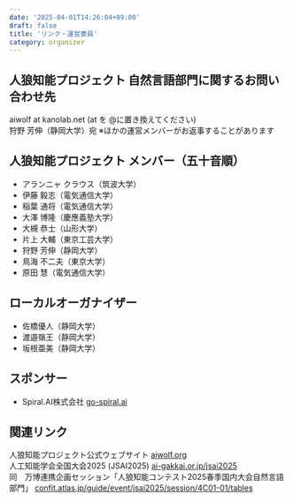 ```yaml
---
date: '2025-04-01T14:26:04+09:00'
draft: false
title: 'リンク・運営委員'
category: organizer
---
```



## 人狼知能プロジェクト 自然言語部門に関するお問い合わせ先

aiwolf at kanolab.net (at を @に置き換えてください) \
狩野 芳伸（静岡大学）宛 ※ほかの運営メンバーがお返事することがあります

## 人狼知能プロジェクト メンバー（五十音順）

- アランニャ クラウス（筑波大学）
- 伊藤 毅志（電気通信大学）
- 稲葉 通将（電気通信大学）
- 大澤 博隆（慶應義塾大学）
- 大槻 恭士（山形大学）
- 片上 大輔（東京工芸大学）
- 狩野 芳伸（静岡大学）
- 鳥海 不二夫（東京大学）
- 原田 慧（電気通信大学）

## ローカルオーガナイザー

- 佐橋優人（静岡大学）
- 渡邉嶺王（静岡大学）
- 坂根亜美（静岡大学）

## スポンサー

- Spiral.AI株式会社 [go-spiral.ai](https://go-spiral.ai/)

## 関連リンク

人狼知能プロジェクト公式ウェブサイト [aiwolf.org](https://aiwolf.org/) \
人工知能学会全国大会2025 (JSAI2025) [ai-gakkai.or.jp/jsai2025](https://www.ai-gakkai.or.jp/jsai2025/) \
同　万博連携企画セッション「人狼知能コンテスト2025春季国内大会自然言語部門」
[confit.atlas.jp/guide/event/jsai2025/session/4C01-01/tables](https://confit.atlas.jp/guide/event/jsai2025/session/4C01-01/tables)
